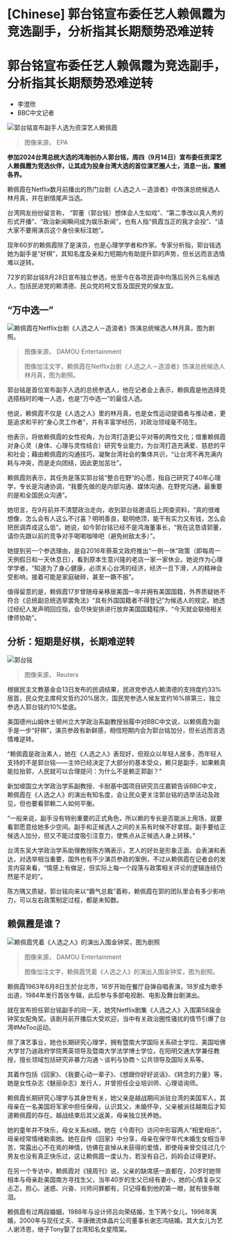 # [Chinese] 郭台铭宣布委任艺人赖佩霞为竞选副手，分析指其长期颓势恐难逆转

#  郭台铭宣布委任艺人赖佩霞为竞选副手，分析指其长期颓势恐难逆转

  * 李澄欣 
  * BBC中文记者 


![郭台铭宣布副手人选为资深艺人赖佩霞](_131084093_4d522a370fcba8a9011f0afb34e8bb0517fe525f.jpg)

> 图像来源，  EPA

**参加2024台湾总统大选的鸿海创办人郭台铭，周四（9月14日）宣布委任资深艺人赖佩霞为竞选伙伴，让其成为投身台湾大选的首位演艺圈人士，消息一出，震撼各界。**

赖佩霞在Netflix数月前播出的热门台剧《人选之人－造浪者》中饰演总统候选人林月真，并在剧情尾声当选。

台湾网友纷纷留言称， “郭董（郭台铭）想体会人生如戏”、“第二季改以真人秀的形式开播”、“政治新闻瞬间成为娱乐新闻”，也有人指“佩霞当正的我才会投”、“请大家不要用演员这个身份来标注她”。

现年60岁的赖佩霞除了是演员，也是心理学学者和作家。专家分析指，郭台铭选她为副手是“好棋”，其知名度及亲和力短期内有助提升郭的声势，但长远而言选情难以逆转。

72岁的郭台铭8月28日宣布独立参选，他至今在各项民调中均落后另外三名候选人，包括民进党的赖清德、民众党的柯文哲及国民党的侯友宜。

##  “万中选一”

![赖佩霞在Netflix台剧《人选之人－造浪者》饰演总统候选人林月真，图为剧照。](_131084996_8e214a88-7ff9-4602-9729-e6da50969a4d.jpg)

> 图像来源，  DAMOU Entertainment
>
> 图像加注文字，赖佩霞在Netflix台剧《人选之人－造浪者》饰演总统候选人林月真，图为剧照。

郭台铭是首位宣布副手人选的总统参选人，他在记者会上表示，赖佩霞是他选择竞选搭档时的唯一人选，也是“万中选一”的最佳人选。

他说，赖佩霞不仅是《人选之人》里的林月真，也是女性运动提倡者与推动者，更是追求和平的“身心灵工作者”，并有丰富学经历，对政治领域毫不陌生。

他表示，将依赖佩霞的女性视角，为台湾打造更公平对等的两性文化；借重赖佩霞对身心灵（身体、心理与灵性结合）研究专业能力，为台湾打造充满爱、慈悲的平和社会；藉由赖佩霞的沟通技巧，凝聚台湾社会的集体共识，“让台湾不再充满内耗与冲突，而是走向团结，因此更加茁壮”。

赖佩霞则表示，其任务是落实郭台铭“整合在野”的心愿，指自己研究了40年心理学，专长是沟通协调，“我要先做的是内部沟通、媒体沟通、在野党沟通，最重要的是和全国民众沟通”。

她坦言，在9月前并不清楚政治走向，收到郭台铭邀请后上网查资料，“真的很难想像，怎么会有人这么不讨喜？明明善良，聪明绝顶，能干有实力又有钱，怎么会把民调弄成这么低”。她说，如今郭台铭已经不是鸿海董事长，“我在这恳请郭董，请你先跟以前的竞争对手喝喝咖啡吧（避免树敌太多）”。

她提到另一个参选理由，是自2016年蔡英文政府推出“一例一休”政策（即每周一天例假日和一天休息日），看到原本生意兴隆的老店一家一家休业。她说作为心理学学者，“知道为了身心健康，必须关心台湾的经济，经济一旦下滑，人的精神会受影响，接着可能是家庭破碎，甚至一蹶不振”。

值得留意的是，赖佩霞17岁曾随母亲移居美国一年并拥有美国国籍，外界质疑她不符合《总统副总统选举罢免法》“具有外国国籍者不得登记”为候选人的规定。她透过经纪人发声明回应指，会尽快安排进行放弃美国国籍程序，“今天就会联络相关律师协助”。

##  分析：短期是好棋，长期难逆转

![郭台铭](_131084990_965b2aae4b7f659bf2b2ee55395885301f38d469.jpg)

> 图像来源，  Reuters

根据民主文教基金会13日发布的民调结果，民进党参选人赖清德的支持度约33%居首，民众党主席柯文哲约20%居次，国民党参选人侯友宜约16%排第三，独立参选人郭台铭约10%垫底。

美国德州山姆休士顿州立大学政治系副教授翁履中对BBC中文说，以赖佩霞为副手是一步“好棋”，演员参政有新鲜感，相信短期内会为郭台铭加分，但长远而言选情难逆转。

“赖佩霞是政治素人，她在《人选之人》表现好，但观众以年轻人居多，而年轻人支持的不是郭台铭——主帅已经决定了大部分的基本受众，赖只是副手，如果赖真能拉抬郭，人民就可以合理提问：为什么不是赖正郭副？”

新加坡国立大学政治学系副教授、卡耐基中国项目研究员庄嘉颖告诉BBC中文，赖佩霞在《人选之人》的演出有知名度，会让民众更关注郭台铭的选举活动及政见，但也要看郭赖二人如何平衡。

“一般来说，副手没有特别重要的正式角色，所以赖的专长是否能派上用场，就要看郭愿意给她多少空间。副手和正候选人之间的关系有时候不好拿捏。副手要给正候选人加分，但又不能过度吸引注意力，使焦点从正候选人身上转移。”

台湾东吴大学政治学系助理教授陈方隅表示，艺人的好处是形象正面、会表演和表达，对选举相当重要，国外也有不少演员参政的案例，不过从赖佩霞在记者会的发言内容来看，“情感上有做足，但实际上每一个段落与政策相关评论的逻辑连结仍然是不足的”。

陈方隅又质疑，郭台铭向来以“霸气总裁”着称，赖佩霞在郭的团队里会有多少影响力，可以左右政策制定过程，都是未知数。

##  赖佩霞是谁？

![赖佩霞凭着《人选之人》的演出入围金钟奖，图为剧照](_131084995_62ec41ee-4f76-4ba1-8d2c-9c0f18d59db1.jpg)

> 图像来源，  DAMOU Entertainment
>
> 图像加注文字，赖佩霞凭着《人选之人》的演出入围金钟奖，图为剧照。

赖佩霞1963年6月8日生於台北市，16岁开始在餐厅自弹自唱表演，18岁成为歌手出道，1984年发行首张专辑，此后参与多部电视剧、电影及舞台剧演出。

就在宣布担任郭台铭副手的同一天，她凭Netflix剧集《人选之人》入围第58届金钟奖女配角奖。该剧月前开播后大受欢迎，当中有关政治圈性骚扰的情节引爆了台湾#MeToo运动。

除了演艺事业，她也长期研究心理学，拥有暨南大学国际关系硕士学位、美国哈佛大学甘乃迪政府学院菁英领导及暨南大学法学博士学位，在阳明交通大学兼任教授，擅长领域包括研究非暴力沟通丶谈判与协商丶公共领导及国际关系等。

其着作包括《回家》、《我要心动一辈子》、《想跟你好好说话》、《转念的力量》等，她是女性杂志《魅丽杂志》发行人，并曾担任企业培训师、心理谘询师。

赖佩霞长期研究心理学与其身世有关，她父亲是越战期间派驻台湾的美国军人，其母亲在一名美国将军家中担任保母，认识其父，未婚怀孕，父亲被派往越南后才知道赖佩霞的存在。越战结束后其父返美，母亲独立抚养她。

她的童年并不快乐，母女关系纠结。她在《今周刊》访问中形容两人“相爱相杀”，母亲经常情绪勒索她。她在自传《回家》中分享，母亲在保守年代未婚生女相当辛苦，常露出心不在焉的神情，彷佛在哀悼从未获得的爱情，即使母亲曾交往过几个男友也没有真正快乐过，这让赖佩霞一度认为，若没有自己，妈妈会过得更好。

在另一个专访中，赖佩霞对《镜周刊》说，父亲的缺席感一直都在，20岁时她带相本与母亲赴美国南方寻找生父，当年40岁的生父已经有妻小，她的心情复杂又忐忑，担心、迷惑、兴奋、兴师问罪都有，只记得看到他的第一眼，就有很多眼泪。

赖佩霞有过两段婚姻，1988年与设计师吕向荣结婚，生下两个女儿，1996年离婚，2000年与现任丈夫、丰康微流体晶片公司董事长谢志鸿结婚。其大女儿为艺人谢沛恩，继子Tony娶了台湾知名女星隋棠。



